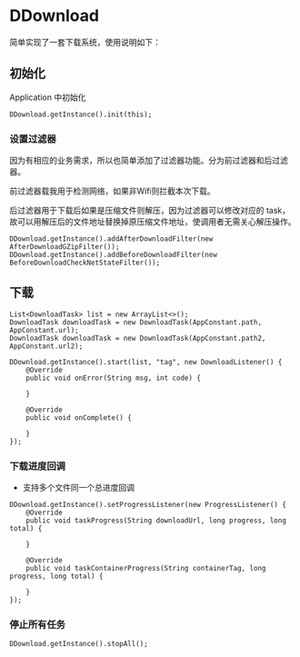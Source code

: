 # DDownload 

简单实现了一套下载系统，使用说明如下：

## 初始化

Application 中初始化

```
DDownload.getInstance().init(this);
```

### 设置过滤器

因为有相应的业务需求，所以也简单添加了过滤器功能。分为前过滤器和后过滤器。

前过滤器载我用于检测网络，如果非Wifi则拦截本次下载。

后过滤器用于下载后如果是压缩文件则解压，因为过滤器可以修改对应的 task，故可以用解压后的文件地址替换掉原压缩文件地址，使调用者无需关心解压操作。

```
DDownload.getInstance().addAfterDownloadFilter(new AfterDownloadGZipFilter());
DDownload.getInstance().addBeforeDownloadFilter(new BeforeDownloadCheckNetStateFilter());
```

## 下载

```
List<DownloadTask> list = new ArrayList<>();
DownloadTask downloadTask = new DownloadTask(AppConstant.path, AppConstant.url);
DownloadTask downloadTask = new DownloadTask(AppConstant.path2, AppConstant.url2);

DDownload.getInstance().start(list, "tag", new DownloadListener() {
    @Override
    public void onError(String msg, int code) {
        
    }

    @Override
    public void onComplete() {
        
    }
});
```

### 下载进度回调

- 支持多个文件同一个总进度回调

```
DDownload.getInstance().setProgressListener(new ProgressListener() {
    @Override
    public void taskProgress(String downloadUrl, long progress, long total) {

    }

    @Override
    public void taskContainerProgress(String containerTag, long progress, long total) {
        
    }
});
```

### 停止所有任务

```
DDownload.getInstance().stopAll();
```
